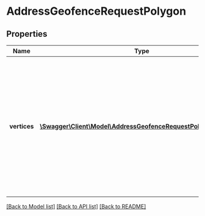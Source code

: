 # AddressGeofenceRequestPolygon

## Properties
Name | Type | Description | Notes
------------ | ------------- | ------------- | -------------
**vertices** | [**\Swagger\Client\Model\AddressGeofenceRequestPolygonVertices[]**](AddressGeofenceRequestPolygonVertices.md) | The vertices of the polygon geofence. These geofence vertices describe the perimeter of the polygon, and must consist of at least 3 vertices and less than 40. | [optional] 

[[Back to Model list]](../README.md#documentation-for-models) [[Back to API list]](../README.md#documentation-for-api-endpoints) [[Back to README]](../README.md)


